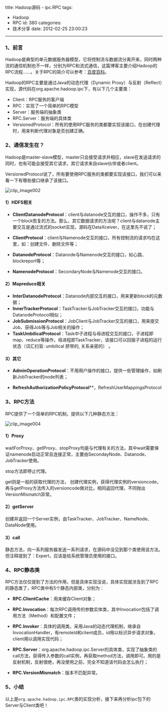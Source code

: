 title: Hadoop源码 - ipc.RPC
tags:
  - Hadoop
  - RPC
id: 380
categories:
  - 技术分享
date: 2012-02-25 23:00:23
---

### 1、前言

Hadoop是典型的单元数据服务器模型，它将控制流与数据流分离开来，同时两种流的通信机制也不一样，分别为RPC和流式通信，这篇博客主要介绍Hadoop的RPC流程……。关于RPC的简介可以参考：[百度百科](http://baike.baidu.com/view/32726.htm)。

<!--more-->

Hadoop的RPC主要是通过Java的动态代理（Dynamic Proxy）与反射（Reflect）实现，源代码在org.apache.hadoop.ipc下，有以下几个主要类：

* Client：RPC服务的客户端
* RPC：实现了一个简单的RPC模型
* Server：服务端的抽象类
* RPC.Server：服务端的具体类
* VersionedProtocol：所有的使用RPC服务的类都要实现该接口，在创建代理时，用来判断代理对象是否创建正确。

### 2、通信发生在？

Hadoop是master-slave模型，master只会接受请求并相应，slave在发送请求的同时，也有可能会接受其它请求，其它请求来自slave伙伴或者client。

VersionedProtocol说了，所有要使用RPC服务的类都要实现该接口，我们可以来看一下有哪些接口继承了该接口。

![clip_image002](/images/2012/02/clip_image0023.jpg)

#### 1）HDFS相关

* **ClientDatanodeProtocol**：client与datanode交互的接口，操作不多，只有一个block恢复的方法。那么，其它数据请求的方法呢？client与datanode主要交互是通过流式的socket实现，源码在DataXceiver，在这里先不说了；

* **ClientProtocol**：client与Namenode交互的接口，所有控制流的请求均在这里，如：创建文件、删除文件等；

* **DatanodeProtocol**：Datanode与Namenode交互的接口，如心跳、blockreport等；

* **NamenodeProtocol**：SecondaryNode与Namenode交互的接口。

#### 2）Mapreduce相关

* **InterDatanodeProtocol**：Datanode内部交互的接口，用来更新block的元数据；
* **InnerTrackerProtocol**：TaskTracker与JobTracker交互的接口，功能与DatanodeProtocol相似；
* **JobSubmissionProtocol**：JobClient与JobTracker交互的接口，用来提交Job、获得Job等与Job相关的操作；
* **TaskUmbilicalProtocol**：Task中子进程与母进程交互的接口，子进程即map、reduce等操作，母进程即TaskTracker，该接口可以回报子进程的运行状态（词汇扫盲: umbilical 脐带的, 关系亲密的） 。

#### 3）其它

* **AdminOperationProtocol**：不用用户操作的接口，提供一些管理操作，如刷新JobTracker的node列表；

* **RefreshAuthorizationPolicyProtocol****，RefreshUserMappingsProtocol

### 3、RPC方法

RPC提供了一个简单的RPC机制，提供以下几种静态方法：

![clip_image004](/images/2012/02/clip_image0042.jpg)

#### 1）Proxy

waitForProxy、getProxy、stopProxy均是与代理有关的方法，其中wait需要保证namenode启动正常且连接正常，主要由SecondayNode、Datanode、JobTracker使用。

stop方法即停止代理。

get则是一般的获取代理的方法， 创建代理实例，获得代理实例的versioncode，再与getProxy方法传入的versioncode做对比，相同返回代理，不同抛出VersionMismatch异常。

#### 2）getServer

创建并返回一个Server实例，由TaskTracker、JobTracker、NameNode、DataNode使用。

#### 3）call

静态方法，向一系列服务器发送一系列请求，在源码中没见到那个类使用该方法。但注释提到了：Expert，应该是给系统管理员使用的接口。

### 4、RPC静态类

RPC方法仅仅提到了方法的作用，但是具体实现没说，具体实现就涉及到了RPC的静态类了，RPC类中有5个静态内部类，分别为：

* **RPC.ClientCache**：用来缓存Client对象；

* **RPC.Invocation**：每次RPC调用传的参数实体类，其中Invocation包括了调用方法（Method）和配置文件；

* **RPC.Invoker**：具体的调用类，采用Java的动态代理机制，继承自InvocationHandler，有remoteId和client成员，id用以标识异步请求对象，client用以调用实现代码；

* **RPC.Server**：org.apache.hadoop.ipc.Server的具体类，实现了抽象类的call方法，获得传入参数的call实例，再获取method方法，调用即可。用的是反射机制，反射很绝，再没使用之前，完全不知道该代码会怎么执行；

* **RPC.VersionMismatch**：版本不匹配异常。

### 5、小结

以上是`org.apache.hadoop.ipc.RPC`类的实现分析，接下来再分析ipc包下的Server与Client类吧！
